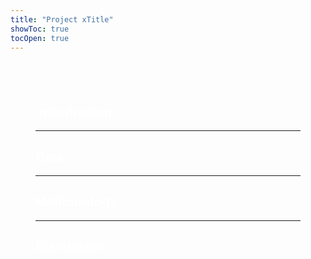 ```yaml
---
title: "Project xTitle"
showToc: true
tocOpen: true
---
```


<div style="
  background-image: url('minecraft-flowers.jpg');
  background-repeat: repeat-y;
  background-size: 100% auto;
  background-attachment: fixed;
  color: white;
  padding: 40px;
  font-family: sans-serif;
">

## Introduction


---


## Data


---


## Methodology


---


## Discussion
